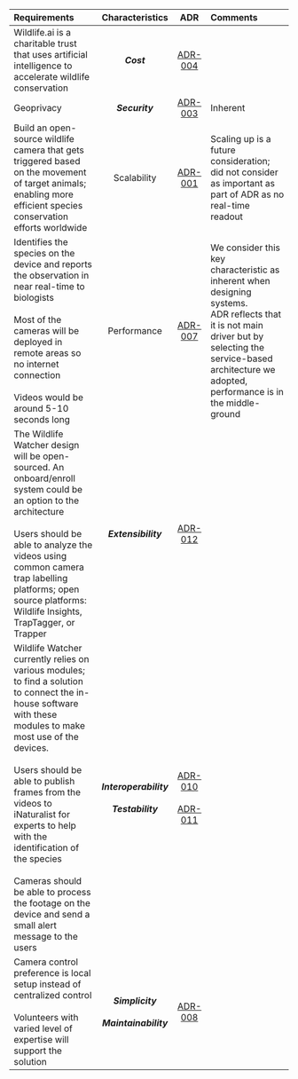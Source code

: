 |                                                                                                                                                                                                   **Requirements**                                                                                                                                                                                                   |         **Characteristics**         |         **ADR**              |                                                                                                              **Comments**                                                                                                              |
|:--------------------------------------------------------------------------------------------------------------------------------------------------------------------------------------------------------------------------------------------------------------------------------------------------------------------------------------------------------------------------------------------------------------------|:-----------------------------------:|:----------------------------:|:--------------------------------------------------------------------------------------------------------------------------------------------------------------------------------------------------------------------------------------|
| Wildlife.ai is a charitable trust that uses artificial intelligence to accelerate wildlife conservation                                                                                                                                                                                                                                                                                                              |                 ***Cost***                |         [ADR-004](/4-ADRs/ADR-004%20Cost%20Is%20Important.adoc)        |                                                                                                                                                                                                                                        |
| Geoprivacy                                                                                                                                                                                                                                                                                                                                                                                                           |               ***Security***              |         [ADR-003](/4-ADRs/ADR-003)              | Inherent                                                                                                                                                                                                                               |
| Build an open-source wildlife camera that gets triggered based on the movement of target animals; enabling more efficient species conservation efforts worldwide                                                                                                                                                                                                                                                     |             Scalability             |         [ADR-001](/4-ADRs/ADR-001)              | Scaling up is a future consideration; did not consider as important as part of ADR as no real-time readout                                                                                                                             |
| Identifies the species on the device and reports the observation in near real-time to biologists<br><br>Most of the cameras will be deployed in remote areas so no internet connection<br><br>Videos would be around 5-10 seconds long                                                                                                                                                                               |             Performance             |         [ADR-007](/4-ADRs/ADR-007)              | We consider this key characteristic as inherent when designing systems.  <br>ADR reflects that it is not main driver but by selecting the service-based architecture we adopted, performance is in the middle-ground |
| The Wildlife Watcher design will be open-sourced. An onboard/enroll system could be an option to the architecture<br><br>Users should be able to analyze the videos using common camera trap labelling platforms; open source platforms: Wildlife Insights, TrapTagger, or Trapper                                                                                                                                   |      ***Extensibility***      |         [ADR-012](/4-ADRs/ADR-012)              |                                                                                                                                                                                                                                        |
| Wildlife Watcher currently relies on various modules; to find a solution to connect the in-house software with these modules to make most use of the devices.<br><br>Users should be able to publish frames from the videos to iNaturalist for experts to help with the identification of the species<br><br>Cameras should be able to process the footage on the device and send a small alert message to the users | ***Interoperability<br><br>Testability*** | [ADR-010](/4-ADRs/ADR-010)<br><br>[ADR-011](/4-ADRs/ADR-011) |                                                                                                                                                                                                                                        |
| Camera control preference is local setup instead of centralized control<br><br>Volunteers with varied level of expertise will support the solution                                                                                                                                                                                                                                                                   |  ***Simplicity<br><br>Maintainability***  |         [ADR-008](/4-ADRs/ADR-008)              |                                                                                                                                                                                                                                        |
